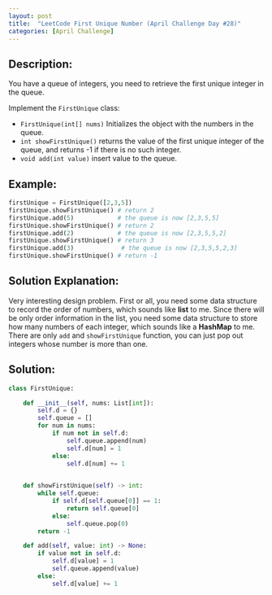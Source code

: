 ```yaml
---
layout: post
title:  "LeetCode First Unique Number (April Challenge Day #28)" 
categories: [April Challenge]
---
```

## Description:
You have a queue of integers, you need to retrieve the first unique integer in the queue.

Implement the `FirstUnique` class:

- `FirstUnique(int[] nums)` Initializes the object with the numbers in the queue.
- `int showFirstUnique()` returns the value of the first unique integer of the queue, and returns -1 if there is no such integer.
- `void add(int value)` insert value to the queue.

## Example:
```python
firstUnique = FirstUnique([2,3,5])
firstUnique.showFirstUnique() # return 2
firstUnique.add(5)            # the queue is now [2,3,5,5]
firstUnique.showFirstUnique() # return 2
firstUnique.add(2)            # the queue is now [2,3,5,5,2]
firstUnique.showFirstUnique() # return 3
firstUnique.add(3)             # the queue is now [2,3,5,5,2,3]
firstUnique.showFirstUnique() # return -1
```

## Solution Explanation:
Very interesting design problem. First or all, you need some data structure to record the order of numbers, which sounds like **list** to me. Since there will be only order information in the list, you need some data structure to store how many numbers of each integer, which sounds like a **HashMap** to me. There are only `add` and `showFirstUnique` function, you can just pop out integers whose number is more than one. 

## Solution:

```python
class FirstUnique:

    def __init__(self, nums: List[int]):
        self.d = {}
        self.queue = []
        for num in nums:
            if num not in self.d:
                self.queue.append(num)
                self.d[num] = 1
            else:
                self.d[num] += 1
            

    def showFirstUnique(self) -> int:
        while self.queue:
            if self.d[self.queue[0]] == 1:
                return self.queue[0]
            else:
                self.queue.pop(0)
        return -1

    def add(self, value: int) -> None:
        if value not in self.d:
            self.d[value] = 1
            self.queue.append(value)
        else:
            self.d[value] += 1
```
